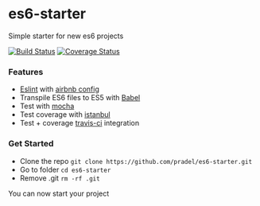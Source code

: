 # es6-starter
Simple starter for new es6 projects

[![Build Status](https://travis-ci.org/pradel/es6-starter.svg?branch=master)](https://travis-ci.org/pradel/es6-starter)
[![Coverage Status](https://coveralls.io/repos/github/pradel/es6-starter/badge.svg?branch=master)](https://coveralls.io/github/pradel/es6-starter?branch=master)

### Features
* [Eslint](http://eslint.org/) with [airbnb config](https://github.com/airbnb/javascript/tree/master/packages/eslint-config-airbnb)
* Transpile ES6 files to ES5 with [Babel](https://babeljs.io)
* Test with [mocha](https://mochajs.org)
* Test coverage with [istanbul](https://github.com/gotwarlost/istanbul)
* Test + coverage [travis-ci](https://travis-ci.org) integration

### Get Started

* Clone the repo `git clone https://github.com/pradel/es6-starter.git`
* Go to folder `cd es6-starter`
* Remove .git `rm -rf .git`

You can now start your project

